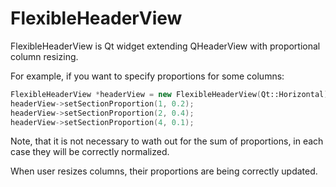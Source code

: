 # FlexibleHeaderView
FlexibleHeaderView is Qt widget extending QHeaderView with proportional column resizing.

For example, if you want to specify proportions for some columns:

```c++
FlexibleHeaderView *headerView = new FlexibleHeaderView(Qt::Horizontal);
headerView->setSectionProportion(1, 0.2);
headerView->setSectionProportion(2, 0.4);
headerView->setSectionProportion(4, 0.1);
```

Note, that it is not necessary to wath out for the sum of proportions, in each case they will be correctly normalized.

When user resizes columns, their proportions are being correctly updated.
